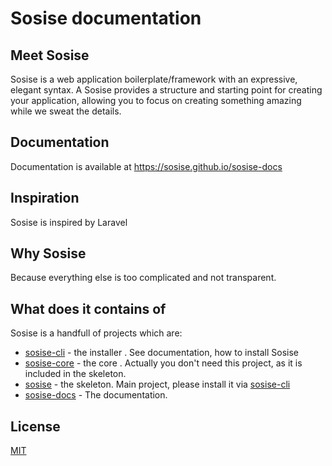 # Sosise documentation
## Meet Sosise
Sosise is a web application boilerplate/framework with an expressive, elegant syntax. A Sosise provides a structure and starting point for creating your application, allowing you to focus on creating something amazing while we sweat the details.

## Documentation
Documentation is available at https://sosise.github.io/sosise-docs

## Inspiration
Sosise is inspired by Laravel

## Why Sosise
Because everything else is too complicated and not transparent.

## What does it contains of
Sosise is a handfull of projects which are:
- [sosise-cli](https://github.com/sosise/sosise-cli) - the installer . See documentation, how to install Sosise
- [sosise-core](https://github.com/sosise/sosise-core) - the core . Actually you don't need this project, as it is included in the skeleton.
- [sosise](https://github.com/sosise/sosise) - the skeleton. Main project, please install it via [sosise-cli](https://github.com/sosise/sosise-cli)
- [sosise-docs](https://github.com/sosise/sosise-docs) - The documentation.

## License
[MIT](LICENSE.md)